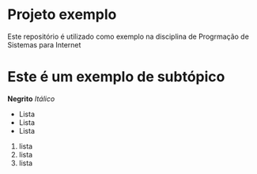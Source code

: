 # Projeto exemplo

Este repositório é utilizado como exemplo na disciplina de Progrmação de Sistemas para Internet 

# Este é um exemplo de subtópico

**Negrito**
*Itálico* 

- Lista
- Lista
- Lista

1. lista
2. lista
3. lista



